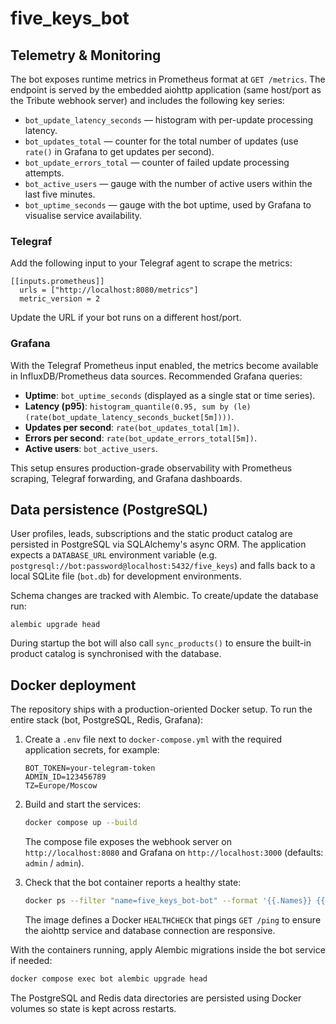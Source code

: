 five_keys_bot
=================

## Telemetry & Monitoring

The bot exposes runtime metrics in Prometheus format at `GET /metrics`. The
endpoint is served by the embedded aiohttp application (same host/port as the
Tribute webhook server) and includes the following key series:

- `bot_update_latency_seconds` — histogram with per-update processing latency.
- `bot_updates_total` — counter for the total number of updates (use `rate()` in
  Grafana to get updates per second).
- `bot_update_errors_total` — counter of failed update processing attempts.
- `bot_active_users` — gauge with the number of active users within the last
  five minutes.
- `bot_uptime_seconds` — gauge with the bot uptime, used by Grafana to visualise
  service availability.

### Telegraf

Add the following input to your Telegraf agent to scrape the metrics:

```
[[inputs.prometheus]]
  urls = ["http://localhost:8080/metrics"]
  metric_version = 2
```

Update the URL if your bot runs on a different host/port.

### Grafana

With the Telegraf Prometheus input enabled, the metrics become available in
InfluxDB/Prometheus data sources. Recommended Grafana queries:

- **Uptime**: `bot_uptime_seconds` (displayed as a single stat or time series).
- **Latency (p95)**: `histogram_quantile(0.95, sum by (le) (rate(bot_update_latency_seconds_bucket[5m])))`.
- **Updates per second**: `rate(bot_updates_total[1m])`.
- **Errors per second**: `rate(bot_update_errors_total[5m])`.
- **Active users**: `bot_active_users`.

This setup ensures production-grade observability with Prometheus scraping,
Telegraf forwarding, and Grafana dashboards.

## Data persistence (PostgreSQL)

User profiles, leads, subscriptions and the static product catalog are
persisted in PostgreSQL via SQLAlchemy's async ORM. The application expects a
`DATABASE_URL` environment variable (e.g.
`postgresql://bot:password@localhost:5432/five_keys`) and falls back to a local
SQLite file (`bot.db`) for development environments.

Schema changes are tracked with Alembic. To create/update the database run:

```
alembic upgrade head
```

During startup the bot will also call `sync_products()` to ensure the built-in
product catalog is synchronised with the database.

## Docker deployment

The repository ships with a production-oriented Docker setup. To run the entire
stack (bot, PostgreSQL, Redis, Grafana):

1. Create a `.env` file next to `docker-compose.yml` with the required
   application secrets, for example:

   ```env
   BOT_TOKEN=your-telegram-token
   ADMIN_ID=123456789
   TZ=Europe/Moscow
   ```

2. Build and start the services:

   ```bash
   docker compose up --build
   ```

   The compose file exposes the webhook server on `http://localhost:8080` and
   Grafana on `http://localhost:3000` (defaults: `admin` / `admin`).

3. Check that the bot container reports a healthy state:

   ```bash
   docker ps --filter "name=five_keys_bot-bot" --format '{{.Names}} {{.Status}}'
   ```

   The image defines a Docker `HEALTHCHECK` that pings `GET /ping` to ensure the
   aiohttp service and database connection are responsive.

With the containers running, apply Alembic migrations inside the bot service if
needed:

```bash
docker compose exec bot alembic upgrade head
```

The PostgreSQL and Redis data directories are persisted using Docker volumes so
state is kept across restarts.

